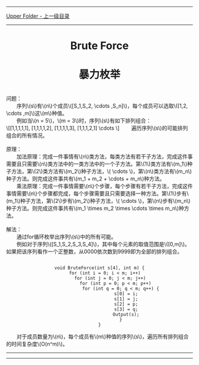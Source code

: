 <script type="text/javascript" async src="//cdn.bootcss.com/mathjax/2.7.0/MathJax.js?config=TeX-AMS-MML_HTMLorMML"></script>
<script type="text/javascript" async src="https://cdnjs.cloudflare.com/ajax/libs/mathjax/2.7.1/MathJax.js?config=TeX-MML-AM_CHTML"></script>


--------
[Upper Folder - 上一级目录](../)


--------

<div>
<h1 align="center">Brute Force</h1>
<h1 align="center">暴力枚举</h1>
<br>
问题： <br>
&emsp;&emsp;序列\(s\)有\(n\)个成员\([S_1,S_2, \cdots ,S_n]\)，每个成员可以选取\([1,2, \cdots ,m]\)这\(m\)种值。 <br>
&emsp;&emsp;例如当\(n = 5\)，\(m = 3\)时，序列\(s\)有如下排列组合： <br>
\[[1,1,1,1,1], [1,1,1,1,2], [1,1,1,1,3], [1,1,1,2,1] \cdots \]
&emsp;&emsp;遍历序列\(s\)的可能排列组合的所有情况。 <br>
<br>
原理： <br>
&emsp;&emsp;加法原理：完成一件事情有\(n\)类方法，每类方法有若干子方法，完成这件事需要且只需要\(n\)类方法中的一类方法中的一个子方法。第\(1\)类方法有\(m_1\)种子方法，第\(2\)类方法有\(m_2\)种子方法，\( \cdots \)，第\(n\)类方法有\(m_n\)种子方法。则完成这件事共有\(m_1 + m_2 + \cdots + m_n\)种方法。 <br>
&emsp;&emsp;乘法原理：完成一件事情需要\(n\)个步骤，每个步骤有若干子方法，完成这件事情需要\(n\)个步骤都完成，每个步骤需要且只需要选择一种方法。第\(1\)步有\(m_1\)种子方法，第\(2\)步有\(m_2\)种子方法，\( \cdots \)，第\(n\)步有\(m_n\)种子方法。则完成这件事共有\(m_1 \times m_2 \times \cdots \times m_n\)种方法。 <br>
<br>
解法： <br>
&emsp;&emsp;通过for循环枚举出序列\(s\)中的所有可能。 <br>
&emsp;&emsp;例如对于序列\([S_1,S_2,S_3,S_4]\)，其中每个元素的取值范围是\([0,m]\)。如果把该序列看作一个正整数，从0000依次数到9999即为全部的排列组合。 <br>
<p align="center"><code>
void BruteForce(int s[4], int m) {
    for (int i = 0; i < m; i++)
        for (int j = 0; j < m; j++)
            for (int p = 0; p < m; p++)
                for (int q = 0; q < m; q++) {
                    s[0] = i;
                    s[1] = j;
                    s[2] = p;
                    s[3] = q;
                    Output(s);
                }
}
</code></p>
&emsp;&emsp;对于成员数量为\(n\)，每个成员有\(m\)种值的序列\(s\)，遍历所有排列组合的时间复杂度\(O(n^m)\)。 <br>
</div>


--------
--------
